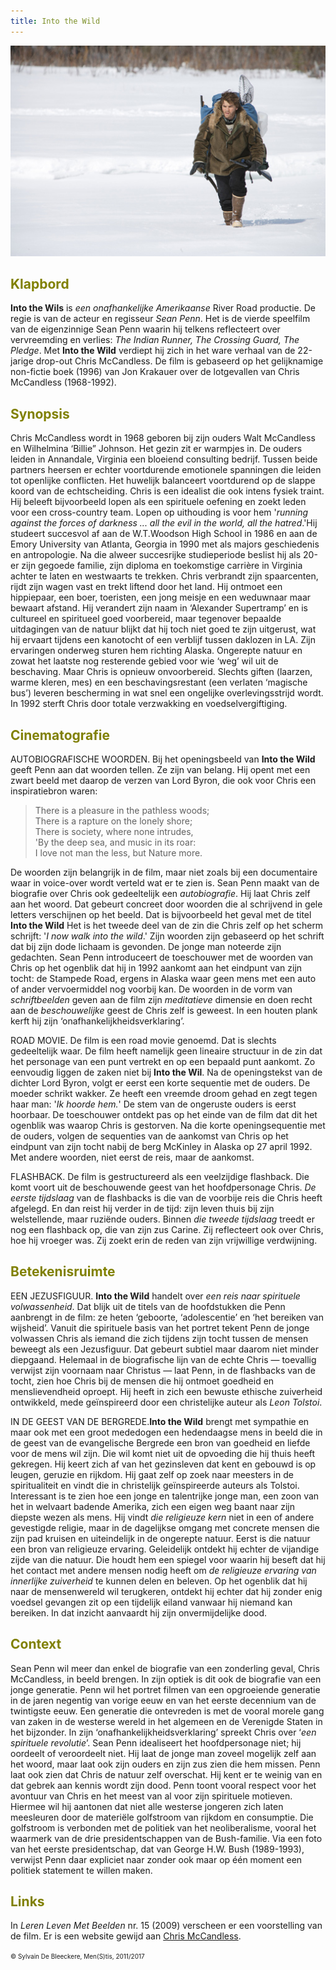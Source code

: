 ```yaml
---
title: Into the Wild
---
```

<center>
<img src="intothewild.jpg" >
</center>

<a name="KLA"></a>

## <font color="#808000">**Klapbord**</font>

**Into the Wils** is _een onafhankelijke Amerikaanse_ River Road productie. De regie is van de acteur en regisseur _Sean Penn_. Het is de vierde speelfilm van de eigenzinnige Sean Penn waarin hij telkens reflecteert over vervreemding en verlies: _The Indian Runner, The Crossing Guard, The Pledge_.  Met **Into the Wild** verdiept hij zich in het ware verhaal van de 22-jarige drop-out Chris McCandless. De film is gebaseerd op het gelijknamige non-fictie boek (1996) van Jon Krakauer over de lotgevallen van Chris McCandless (1968-1992).

<a name="SYN"></a>

## <font color="#808000">**Synopsis**</font>

Chris McCandless wordt in 1968 geboren bij zijn ouders Walt McCandless en Wilhelmina ‘Billie” Johnson. Het gezin zit er warmpjes in. De ouders leiden in Annandale, Virginia een bloeiend consulting bedrijf. Tussen beide partners heersen er echter voortdurende emotionele spanningen die leiden tot openlijke conflicten. Het huwelijk balanceert voortdurend op de slappe koord van de echtscheiding. Chris is een idealist die ook intens fysiek traint. Hij beleeft bijvoorbeeld lopen als een spirituele oefening en zoekt leden voor een cross-country team. Lopen op uithouding is voor hem '_running against the forces of darkness ... all the evil in the world, all the hatred_.'Hij studeert succesvol af aan de W.T.Woodson High School in 1986 en aan de Emory University van Atlanta, Georgia in 1990 met als majors geschiedenis en antropologie. Na die alweer succesrijke studieperiode beslist hij als 20-er zijn gegoede familie, zijn diploma en toekomstige carrière in Virginia achter te laten en westwaarts te trekken. Chris verbrandt zijn spaarcenten, rijdt zijn wagen vast en trekt liftend door het land. Hij ontmoet een hippiepaar, een boer, toeristen, een jong meisje en een weduwnaar maar bewaart afstand. Hij verandert zijn naam in ‘Alexander Supertramp’ en is cultureel en spiritueel goed voorbereid, maar tegenover bepaalde uitdagingen van de natuur blijkt dat hij toch niet goed te zijn uitgerust, wat hij ervaart tijdens een kanotocht of een verblijf tussen daklozen in LA. Zijn ervaringen onderweg sturen hem richting Alaska. Ongerepte natuur en zowat het laatste nog resterende gebied voor wie ‘weg’ wil uit de beschaving. Maar Chris is opnieuw onvoorbereid. Slechts giften (laarzen, warme kleren, mes) en een beschavingsrestant (een verlaten ‘magische bus’) leveren bescherming in wat snel een ongelijke overlevingsstrijd wordt. In 1992 sterft Chris door totale verzwakking en voedselvergiftiging.

<a name="CIN"></a>

## <font color="#808000">**Cinematografie**</font>

AUTOBIOGRAFISCHE WOORDEN. Bij het openingsbeeld van **Into the Wild** geeft Penn aan dat woorden tellen. Ze zijn van belang. Hij opent met een zwart beeld met daarop de verzen van Lord Byron, die ook voor Chris een inspiratiebron waren:

>There is a pleasure in the pathless woods;<br>
>There is a rapture on the lonely shore;<br>
>There is society, where none intrudes,<br>
>'By the deep sea, and music in its roar:<br>
>I love not man the less, but Nature more.<br>

De woorden zijn belangrijk in de film, maar niet zoals bij een documentaire waar in voice-over wordt verteld wat er te zien is. Sean Penn maakt van de biografie over Chris ook gedeeltelijk een _autobiografie_. Hij laat Chris zelf aan het woord. Dat gebeurt concreet door woorden die al schrijvend in gele letters verschijnen op het beeld. Dat is bijvoorbeeld het geval met de titel **Into the Wild** Het is het tweede deel van de zin die Chris zelf op het scherm schrijft: '_I now walk into the wild_.' Zijn woorden zijn gebaseerd op het schrift dat bij zijn dode lichaam is gevonden. De jonge man noteerde zijn gedachten. Sean Penn introduceert de toeschouwer met de woorden van Chris op het ogenblik dat hij in 1992 aankomt aan het eindpunt van zijn tocht: de Stampede Road, ergens in Alaska waar geen mens met een auto of ander vervoermiddel nog voorbij kan. De woorden in de vorm van _schriftbeelden_ geven aan de film zijn _meditatieve_ dimensie en doen recht aan de _beschouwelijke_ geest de Chris zelf is geweest. In een houten plank kerft hij zijn ‘onafhankelijkheidsverklaring’.

ROAD MOVIE. De film is een road movie genoemd. Dat is slechts gedeeltelijk waar. De film heeft namelijk geen lineaire structuur in de zin dat het personage van een punt vertrekt en op een bepaald punt aankomt. Zo eenvoudig liggen de zaken niet bij **Into the Wil**. Na de openingstekst van de dichter Lord Byron, volgt er eerst een korte sequentie met de ouders. De moeder schrikt wakker. Ze heeft een vreemde droom gehad en zegt tegen haar man: '_Ik hoorde hem._' De stem van de ongeruste ouders is eerst hoorbaar. De toeschouwer ontdekt pas op het einde van de film dat dit het ogenblik was waarop Chris is gestorven. Na die korte openingsequentie met de ouders, volgen de sequenties van de aankomst van Chris op het eindpunt van zijn tocht nabij de berg McKinley in Alaska op 27 april 1992. Met andere woorden, niet eerst de reis, maar de aankomst.

FLASHBACK. De film is gestructureerd als een veelzijdige flashback. Die komt voort uit de beschouwende geest van het hoofdpersonage Chris. _De eerste tijdslaag_ van de flashbacks is die van de voorbije reis die Chris heeft afgelegd. En dan reist hij verder in de tijd: zijn leven thuis bij zijn welstellende, maar ruziënde ouders. Binnen _die tweede tijdslaag_ treedt er nog een flashback op, die van zijn zus Carine. Zij reflecteert ook over Chris, hoe hij vroeger was. Zij zoekt erin de reden van zijn vrijwillige verdwijning.  

<a name="BET"></a>

## <font color="#808000">**Betekenisruimte**</font>

EEN JEZUSFIGUUR. **Into the Wild** handelt over _een reis naar spirituele volwassenheid_. Dat blijk uit de titels van de hoofdstukken die Penn aanbrengt in de film: ze heten ‘geboorte, ‘adolescentie’ en ‘het bereiken van wijsheid’. Vanuit die spirituele basis van het portret tekent Penn de jonge volwassen Chris als iemand die zich tijdens zijn tocht tussen de mensen beweegt als een Jezusfiguur. Dat gebeurt subtiel maar daarom niet minder diepgaand. Helemaal in de biografische lijn van de echte Chris — toevallig verwijst zijn voornaam naar Christus — laat Penn, in de flashbacks van de tocht, zien hoe Chris bij de mensen die hij ontmoet goedheid en menslievendheid oproept. Hij heeft in zich een bewuste ethische zuiverheid ontwikkeld, mede geïnspireerd door een christelijke auteur als _Leon Tolstoi_.

IN DE GEEST VAN DE BERGREDE.**Into the Wild** brengt met sympathie en maar ook met een groot mededogen een hedendaagse mens in beeld die in de geest van de evangelische Bergrede een bron van goedheid en liefde voor de mens wil zijn. Die wil komt niet uit de opvoeding die hij thuis heeft gekregen. Hij keert zich af van het gezinsleven dat kent en gebouwd is op leugen, geruzie en rijkdom. Hij gaat zelf op zoek naar meesters in de spiritualiteit en vindt die in christelijk geïnspireerde auteurs als Tolstoi. Interessant is te zien hoe een jonge en talentrijke jonge man, een zoon van het in welvaart badende Amerika, zich een eigen weg baant naar zijn diepste wezen als mens. Hij vindt _die religieuze kern_ niet in een of andere gevestigde religie, maar in de dagelijkse omgang met concrete mensen die zijn pad kruisen en uiteindelijk in de ongerepte natuur. Eerst is die natuur een bron van religieuze ervaring. Geleidelijk ontdekt hij echter de vijandige zijde van die natuur. Die houdt hem een spiegel voor waarin hij beseft dat hij het contact met andere mensen nodig heeft om _de religieuze ervaring van innerlijke zuiverheid_ te kunnen delen en beleven. Op het ogenblik dat hij naar de mensenwereld wil terugkeren, ontdekt hij echter dat hij zonder enig voedsel gevangen zit op een tijdelijk eiland vanwaar hij niemand kan bereiken. In dat inzicht aanvaardt hij zijn onvermijdelijke dood.  

<a name="CON"></a>

## <font color="#808000">**Context**</font>

Sean Penn wil meer dan enkel de biografie van een zonderling geval, Chris McCandless, in beeld brengen. In zijn optiek is dit ook de biografie van een jonge generatie. Penn wil het portret filmen van een opgroeiende generatie in de jaren negentig van vorige eeuw en van het eerste decennium van de twintigste eeuw. Een generatie die ontevreden is met de vooral morele gang van zaken in de westerse wereld in het algemeen en de Verenigde Staten in het bijzonder. In zijn ‘onafhankelijkheidsverklaring’ spreekt Chris over ‘_een spirituele revolutie_’. Sean Penn idealiseert het hoofdpersonage niet; hij oordeelt of veroordeelt niet. Hij laat de jonge man zoveel mogelijk zelf aan het woord, maar laat ook zijn ouders en zijn zus zien die hem missen. Penn laat ook zien dat Chris de natuur zelf overschat. Hij kent er te weinig van en dat gebrek aan kennis wordt zijn dood. Penn toont vooral respect voor het avontuur van Chris en het meest van al voor zijn spirituele motieven. Hiermee wil hij aantonen dat niet alle westerse jongeren zich laten meesleuren door de materiële golfstroom van rijkdom en consumptie. Die golfstroom is verbonden met de politiek van het neoliberalisme, vooral het waarmerk van de drie presidentschappen van de Bush-familie. Via een foto van het eerste presidentschap, dat van George H.W. Bush (1989-1993), verwijst Penn daar expliciet naar zonder ook maar op één moment een politiek statement te willen maken. 

<a name="LIN"></a>

## <font color="#808000">**Links**</font>

In _Leren Leven Met Beelden_ nr. 15 (2009) verscheen er een voorstelling van de film. Er is een website gewijd aan [Chris McCandless](http://www.christophermccandless.info/).

<font size="-2">© Sylvain De Bleeckere, Men(S)tis, 2011/2017</font>
